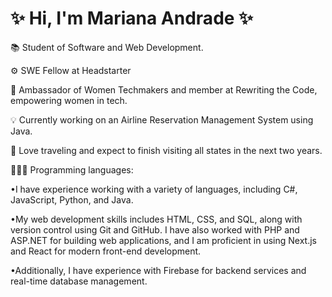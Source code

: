 # ✨ Hi, I'm Mariana Andrade ✨

📚 Student of Software and Web Development.

⚙️ SWE Fellow at Headstarter

👾 Ambassador of Women Techmakers and member at Rewriting the Code, empowering women in tech.

💡 Currently working on an Airline Reservation Management System using Java.

🛫 Love traveling and expect to finish visiting all states in the next two years.

👩🏽‍💻 Programming languages:

•I have experience working with a variety of languages, including C#, JavaScript, Python, and Java. 

•My web development skills includes HTML, CSS, and SQL, along with version control using Git and GitHub. I have also worked with PHP and ASP.NET for building web applications, and I am proficient in using Next.js and React for modern front-end development. 

•Additionally, I have experience with Firebase for backend services and real-time database management.


